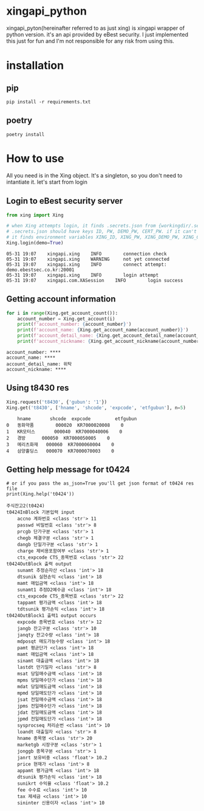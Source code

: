 # xingapi_python
xingapi_pyton(hereinafter referred to as just xing) is xingapi wrapper of python version.
it's an api provided by eBest security.
I just implemented this just for fun and I'm not
responsible for any risk from using this.

# installation
## pip
`pip install -r requirements.txt`
## poetry
`poetry install`

# How to use
All you need is in the Xing object.
It's a singleton, so you don't need to
intantiate it. let's start from login

## Login to eBest security server
```python
from xing import Xing

# when Xing attempts login, it finds .secrets.json from {workingdir/.secrets.json}
# .secrets.json should have keys ID, PW, DEMO_PW, CERT_PW. if it can't find secret file, then
# it finds environment variables XING_ID, XING_PW, XING_DEMO_PW, XING_CERT_PW
Xing.login(demo=True)
```
```
05-31 19:07    xingapi.xing    INFO        connection check
05-31 19:07    xingapi.xing    WARNING     not yet connected
05-31 19:07    xingapi.xing    INFO        connect attempt: demo.ebestsec.co.kr:20001
05-31 19:07    xingapi.xing    INFO        login attempt
05-31 19:07    xingapi.com.XASession    INFO        login success
```

## Getting account information
```python
for i in range(Xing.get_account_count()):
    account_number = Xing.get_account(i)
    print(f'account_number: {account_number}')
    print(f'account_name: {Xing.get_account_name(account_number)}')
    print(f'account_detail_name: {Xing.get_account_detail_name(account_number)}')
    print(f'account_nickname: {Xing.get_account_nickname(account_number)}')
```
```
account_number: ****
account_name: ****
account_detail_name: 위탁
account_nickname: ****
```

## Using t8430 res
```python
Xing.request('t8430', {'gubun': '1'})
Xing.get('t8430', ['hname', 'shcode', 'expcode', 'etfgubun'], n=5)
```
```
	hname		shcode	expcode	        etfgubun
0	동화약품		000020	KR7000020008	0
1	KR모터스		000040	KR7000040006	0
2	경방		000050	KR7000050005	0
3	메리츠화재	000060	KR7000060004	0
4	삼양홀딩스	000070	KR7000070003	0
```

## Getting help message for t0424
```
# or if you pass the as_json=True you'll get json format of t0424 res file 
print(Xing.help('t0424'))
```
```
주식잔고2(t0424)
t0424InBlock 기본입력 input
	accno 계좌번호 <class 'str'> 11
	passwd 비밀번호 <class 'str'> 8
	prcgb 단가구분 <class 'str'> 1
	chegb 체결구분 <class 'str'> 1
	dangb 단일가구분 <class 'str'> 1
	charge 제비용포함여부 <class 'str'> 1
	cts_expcode CTS_종목번호 <class 'str'> 22
t0424OutBlock 출력 output
	sunamt 추정순자산 <class 'int'> 18
	dtsunik 실현손익 <class 'int'> 18
	mamt 매입금액 <class 'int'> 18
	sunamt1 추정D2예수금 <class 'int'> 18
	cts_expcode CTS_종목번호 <class 'str'> 22
	tappamt 평가금액 <class 'int'> 18
	tdtsunik 평가손익 <class 'int'> 18
t0424OutBlock1 출력1 output occurs
	expcode 종목번호 <class 'str'> 12
	jangb 잔고구분 <class 'str'> 10
	janqty 잔고수량 <class 'int'> 18
	mdposqt 매도가능수량 <class 'int'> 18
	pamt 평균단가 <class 'int'> 18
	mamt 매입금액 <class 'int'> 18
	sinamt 대출금액 <class 'int'> 18
	lastdt 만기일자 <class 'str'> 8
	msat 당일매수금액 <class 'int'> 18
	mpms 당일매수단가 <class 'int'> 18
	mdat 당일매도금액 <class 'int'> 18
	mpmd 당일매도단가 <class 'int'> 18
	jsat 전일매수금액 <class 'int'> 18
	jpms 전일매수단가 <class 'int'> 18
	jdat 전일매도금액 <class 'int'> 18
	jpmd 전일매도단가 <class 'int'> 18
	sysprocseq 처리순번 <class 'int'> 10
	loandt 대출일자 <class 'str'> 8
	hname 종목명 <class 'str'> 20
	marketgb 시장구분 <class 'str'> 1
	jonggb 종목구분 <class 'str'> 1
	janrt 보유비중 <class 'float'> 10.2
	price 현재가 <class 'int'> 8
	appamt 평가금액 <class 'int'> 18
	dtsunik 평가손익 <class 'int'> 18
	sunikrt 수익율 <class 'float'> 10.2
	fee 수수료 <class 'int'> 10
	tax 제세금 <class 'int'> 10
	sininter 신용이자 <class 'int'> 10
```
